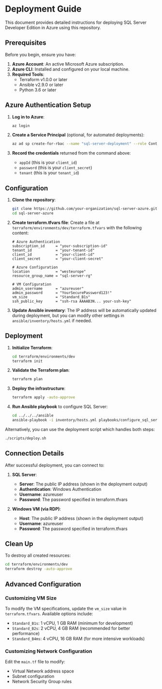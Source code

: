 # Deployment Guide

This document provides detailed instructions for deploying SQL Server Developer Edition in Azure using this repository.

## Prerequisites

Before you begin, ensure you have:

1. **Azure Account**: An active Microsoft Azure subscription.
2. **Azure CLI**: Installed and configured on your local machine.
3. **Required Tools**:
   - Terraform v1.0.0 or later
   - Ansible v2.9.0 or later
   - Python 3.6 or later

## Azure Authentication Setup

1. **Log in to Azure**:
   ```bash
   az login
   ```

2. **Create a Service Principal** (optional, for automated deployments):
   ```bash
   az ad sp create-for-rbac --name "sql-server-deployment" --role Contributor --scopes /subscriptions/YOUR_SUBSCRIPTION_ID
   ```

3. **Record the credentials** returned from the command above:
   - `appId` (this is your `client_id`)
   - `password` (this is your `client_secret`)
   - `tenant` (this is your `tenant_id`)

## Configuration

1. **Clone the repository**:
   ```bash
   git clone https://github.com/your-organization/sql-server-azure.git
   cd sql-server-azure
   ```

2. **Create terraform.tfvars file**:
   Create a file at `terraform/environments/dev/terraform.tfvars` with the following content:

   ```hcl
   # Azure Authentication
   subscription_id     = "your-subscription-id"
   tenant_id           = "your-tenant-id"
   client_id           = "your-client-id"
   client_secret       = "your-client-secret"

   # Azure Configuration
   location            = "westeurope"
   resource_group_name = "sql-server-rg"

   # VM Configuration
   admin_username      = "azureuser"
   admin_password      = "YourSecurePassword123!"
   vm_size             = "Standard_B1s"
   ssh_public_key      = "ssh-rsa AAAAB3N... your-ssh-key"
   ```

3. **Update Ansible inventory**:
   The IP address will be automatically updated during deployment, but you can modify other settings in `ansible/inventory/hosts.yml` if needed.

## Deployment

1. **Initialize Terraform**:
   ```bash
   cd terraform/environments/dev
   terraform init
   ```

2. **Validate the Terraform plan**:
   ```bash
   terraform plan
   ```

3. **Deploy the infrastructure**:
   ```bash
   terraform apply -auto-approve
   ```

4. **Run Ansible playbook** to configure SQL Server:
   ```bash
   cd ../../../ansible
   ansible-playbook -i inventory/hosts.yml playbooks/configure_sql_server.yml
   ```

Alternatively, you can use the deployment script which handles both steps:

```bash
./scripts/deploy.sh
```

## Connection Details

After successful deployment, you can connect to:

1. **SQL Server**:
   - **Server**: The public IP address (shown in the deployment output)
   - **Authentication**: Windows Authentication
   - **Username**: azureuser
   - **Password**: The password specified in terraform.tfvars

2. **Windows VM (via RDP)**:
   - **Host**: The public IP address (shown in the deployment output)
   - **Username**: azureuser
   - **Password**: The password specified in terraform.tfvars

## Clean Up

To destroy all created resources:

```bash
cd terraform/environments/dev
terraform destroy -auto-approve
```

## Advanced Configuration

### Customizing VM Size

To modify the VM specifications, update the `vm_size` value in `terraform.tfvars`. Available options include:

- `Standard_B1s`: 1 vCPU, 1 GB RAM (minimum for development)
- `Standard_B2s`: 2 vCPU, 4 GB RAM (recommended for better performance)
- `Standard_B4ms`: 4 vCPU, 16 GB RAM (for more intensive workloads)

### Customizing Network Configuration

Edit the `main.tf` file to modify:
- Virtual Network address space
- Subnet configuration
- Network Security Group rules
